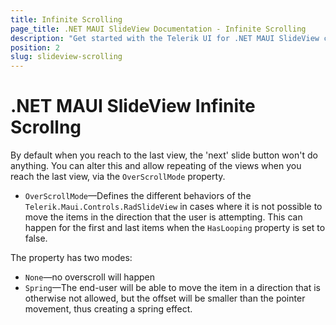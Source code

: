 ```yaml
---
title: Infinite Scrolling
page_title: .NET MAUI SlideView Documentation - Infinite Scrolling
description: "Get started with the Telerik UI for .NET MAUI SlideView control and add the control to your .NET MAUI project."
position: 2
slug: slideview-scrolling
---
```


# .NET MAUI SlideView Infinite Scrollng

By default when you reach to the last view, the 'next' slide button won't do anything. You can alter this and allow repeating of the views when you reach the last view, via the `OverScrollMode` property.

* `OverScrollMode`&mdash;Defines the different behaviors of the `Telerik.Maui.Controls.RadSlideView` in cases where it is not possible to move the items in the direction that the user is attempting. This can happen for the first and last items when the `HasLooping` property is set to false.

The property has two modes:

   * `None`&mdash;no overscroll will happen 
   * `Spring`&mdash;The end-user will be able to move the item in a direction that is otherwise not allowed, but the offset will be smaller than the pointer movement, thus creating a spring effect.

   

